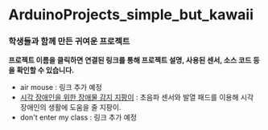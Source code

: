 # ArduinoProjects_simple_but_kawaii

### 학생들과 함께 만든 귀여운 프로젝트

**프로젝트 이름을 클릭하면 연결된 링크를 통해 프로젝트 설명, 사용된 센서, 소스 코드 등을 확인할 수 있습니다.**

* air mouse : 링크 추가 예정
* [시각 장애인을 위한 장애물 감지 지팡이](https://gist.github.com/woorimlee/b08ea9b3d1f1f38a78c3324e50acb16b) : 초음파 센서와 발열 패드를 이용해 시각 장애인의 생활에 도움을 줄 지팡이. 
* don't enter my class : 링크 추가 예정
